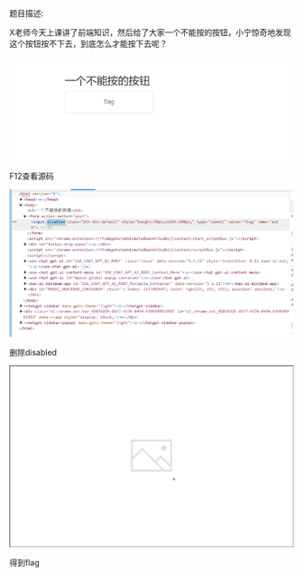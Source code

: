 题目描述:

X老师今天上课讲了前端知识，然后给了大家一个不能按的按钮，小宁惊奇地发现这个按钮按不下去，到底怎么才能按下去呢？

 

 

![img](./assets/wps528.jpg) 

F12查看源码

![img](./assets/wps529.jpg) 

删除disabled

![img](./assets/wps530.jpg) 

得到flag

 

 